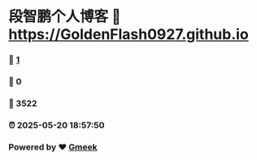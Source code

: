 # 段智鹏个人博客 :link: https://GoldenFlash0927.github.io 
### :page_facing_up: [1](https://GoldenFlash0927.github.io/tag.html) 
### :speech_balloon: 0 
### :hibiscus: 3522 
### :alarm_clock: 2025-05-20 18:57:50 
### Powered by :heart: [Gmeek](https://github.com/Meekdai/Gmeek)
